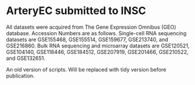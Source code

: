 # ArteryEC submitted to INSC
All datasets were acquired from The Gene Expression Omnibus (GEO) database. Accession Numbers are as follows. Single-cell RNA sequencing datasets are GSE155468, GSE155514, GSE159677, GSE213740, and GSE216860. Bulk RNA sequencing and microarray datasets are GSE120521, GSE104140, GSE118446, GSE184512, GSE207919, GSE201466, GSE210522, and GSE132651. 

An old version of scripts. Will be replaced with tidy version before publication.
